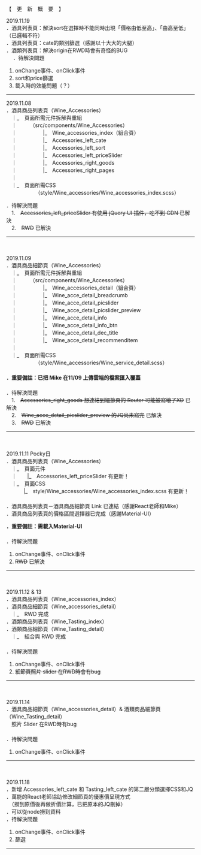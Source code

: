 
【　更　新　概　要　】  
  

2019.11.19   
．酒具列表頁：解決sort在選擇時不能同時出現「價格由低至高」、「由高至低」（已邏輯不符）  
．酒具列表頁：cate的類別篩選（感謝以十大大的大腿）    
．酒類列表頁：解決origin在RWD時會有奇怪的BUG    
　
．待解決問題  
 1. onChange事件、onClick事件  
 2. sort和price篩選  
 3. 載入時的效能問題（？）  
 <hr />

2019.11.08  
．酒具商品列表頁（Wine_Accessories）  
　｜_　頁面所需元件拆解與重組  
　｜　　　（src/components/Wine_Accessories）  
　｜　　　　　|_　Wine_accessories_index（組合頁）  
　｜　　　　　|_　Accessories_left_cate  
　｜　　　　　|_　Accessories_left_sort  
　｜　　　　　|_　Accessories_left_priceSlider  
　｜　　　　　|_　Accessories_right_goods  
　｜　　　　　|_　Accessories_right_pages  
　｜  
　｜_　頁面所需CSS  
　　　　　　（style/Wine_accessories/Wine_accessories_index.scss）  
  
．待解決問題  
　1.　<del>Accessories_left_priceSlider 有使用 jQuery UI 插件，吃不到 CDN </del>已解決  
　2.　<del>RWD</del> 已解決    
<hr />　

2019.11.09  
．酒具商品細節頁（Wine_Accessories）  
　｜_　頁面所需元件拆解與重組  
　｜　　　（src/components/Wine_Accessories）  
　｜　　　　　|_　Wine_accessories_detail（組合頁）  
　｜　　　　　|_　Wine_acce_detail_breadcrumb  
　｜　　　　　|_　Wine_acce_detail_picslider  
　｜　　　　　|_　Wine_acce_detail_picslider_preview  
　｜　　　　　|_　Wine_acce_detail_info  
　｜　　　　　|_　Wine_acce_detail_info_btn  
　｜　　　　　|_　Wine_acce_detail_dec_title  
　｜　　　　　|_　Wine_acce_detail_recommenditem  
　｜  
　｜_　頁面所需CSS  
　　　　　　（style/Wine_accessories/Wine_service_detail.scss）  
　    
<b>．重要備註：已把 Mike 在11/09 上傳雲端的檔案匯入覆蓋</b>  
　  
．待解決問題  
　1.　<del>Accessories_right_goods 想連結到細節頁的 Router 可能被寫壞了XD</del> 已解決  
　2.　<del>Wine_acce_detail_picslider_preview 的JQ尚未寫完</del> 已解決  
　3.　<del>RWD</del> 已解決    
<hr />　

2019.11.11 Pocky日  
．酒具商品列表頁（Wine_Accessories）  
　｜_　頁面元件  
　｜　　|_　Accessories_left_priceSlider 有更新！  
　｜_　頁面CSS  
　  　　|_　style/Wine_accessories/Wine_accessories_index.scss 有更新！  
　    
．酒具商品列表頁－酒具商品細節頁 Link 已連結（感謝React老師和Mike）  
．酒具商品列表頁的價格區間選擇器已完成（感謝Material-UI）
 
<b>．重要備註：需載入Material-UI</b>  
　  
．待解決問題  
 1. onChange事件、onClick事件  
 2. <del>RWD</del> 已解決   
<hr />　

2019.11.12 & 13  
．酒具商品列表頁（Wine_accessories_index）  
．酒具商品細節頁（Wine_accessories_detail）  
　｜_　RWD 完成  
．酒類商品列表頁（Wine_Tasting_index）  
．酒類商品細節頁（Wine_Tasting_detail）  
　｜_　組合與 RWD 完成  
　     
．待解決問題  
 1. onChange事件、onClick事件  
 2. <del>細節頁照片 slider 在RWD時會有bug</del>  
<hr />　

2019.11.14   
．酒具商品細節頁（Wine_accessories_detail）& 酒類商品細節頁（Wine_Tasting_detail）  
　照片 Slider 在RWD時有bug  
　     
．待解決問題  
 1. onChange事件、onClick事件  
<hr />　

2019.11.18   
．新增 Accessories_left_cate 和 Tasting_left_cate 的第二層分類選擇CSS和JQ  
．萬能的React老師協助修改細節頁的優惠價呈現方式  
　（撈到原價後再做折價計算，已把原本的JQ刪掉）  
．可以從node撈到資料
　  
．待解決問題  
 1. onChange事件、onClick事件  
 2. 篩選  
<hr />　


 
　  
